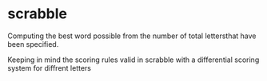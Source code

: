 # scrabble

Computing the best word possible from the number of total lettersthat have been specified.

Keeping in mind the scoring rules valid in scrabble with a differential scoring system for diffrent letters
